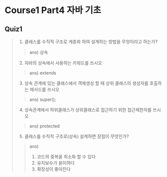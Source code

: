 # Course1 Part4 자바 기초

## Quiz1

>1. 클래스를 수직적 구조로 계층화 하여 설계하는 방법을 무엇이라고 하는가?
>> ans) 상속
>2. 자바의 상속에서 사용하는 키워드를 쓰시오 
>> ans) extends
>3. 상속 관계에 있는 클래스에서 객체생성 할 때 상위 클래스의 생성자를 호출하는 메서드를 쓰시오
>> ans) super();
>4. 상속관계에서 하위클래스가 상위클래스로 접근하기 위한 접근제한자를 쓰시오
>> ans) protected
>5. 클래스를 수직적 구조로(상속) 설계하면 장점이 무엇인가?
>> ans)
>> 1. 코드의 중복을 최소화 할 수 있다
>> 2. 유지보수가 용이하다
>> 3. 확장성이 좋아진다

